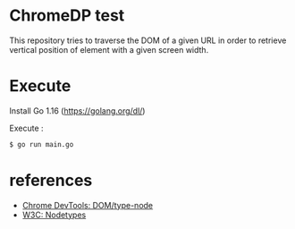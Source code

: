 # ChromeDP test

This repository tries to traverse the DOM of a given URL in order to retrieve vertical position of element with a given screen width.

# Execute

Install Go 1.16 (https://golang.org/dl/)

Execute :
```sh
$ go run main.go
```

# references
* [Chrome DevTools: DOM/type-node](https://chromedevtools.github.io/devtools-protocol/tot/DOM/#type-Node)
* [W3C: Nodetypes](https://dom.spec.whatwg.org/#dom-node-nodetype)
